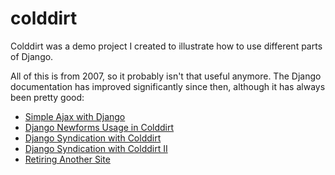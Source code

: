 colddirt
========

Colddirt was a demo project I created to illustrate how to use different parts of Django.

All of this is from 2007, so it probably isn't that useful anymore. The Django documentation has improved significantly since then, although it has always been pretty good:

+ [Simple Ajax with Django](http://www.kelvinism.com/2007/06/simple-ajax-with-django_1754.html)
+ [Django Newforms Usage in Colddirt](http://www.kelvinism.com/2007/06/simple-ajax-with-django_1754.html)
+ [Django Syndication with Colddirt](http://www.kelvinism.com/2007/06/django-syndication-with-colddirt_5107.html)
+ [Django Syndication with Colddirt II](http://www.kelvinism.com/2007/06/django-syndication-with-colddirt-ii_3665.html)
+ [Retiring Another Site](http://www.kelvinism.com/2010/05/retiring-another-site_942.html)